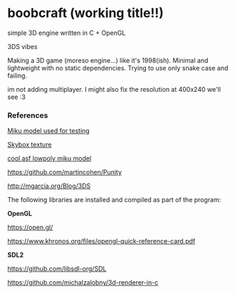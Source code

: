 # boobcraft (working title!!)

simple 3D engine written in C + OpenGL

3DS vibes

Making a 3D game (moreso engine...) like it's 1998(ish). Minimal and lightweight with no static dependencies. Trying to use only snake case and failing.

im not adding multiplayer. I might also fix the resolution at 400x240 we'll see :3

### References

[Miku model used for testing](https://sketchfab.com/3d-models/hatsune-miku-low-poly-6668784e9dfa46ba92bc28f85d8154e5)

[Skybox texture](https://opengameart.org/content/sky-box-sunny-day)

[cool asf lowpoly miku model](https://www.newgrounds.com/art/view/violxiv/hatsune-miku-lowpoly)

https://github.com/martincohen/Punity

http://mgarcia.org/Blog/3DS

The following libraries are installed and compiled as part of the program:

**OpenGL**

https://open.gl/

https://www.khronos.org/files/opengl-quick-reference-card.pdf

**SDL2**

https://github.com/libsdl-org/SDL

https://github.com/michalzalobny/3d-renderer-in-c
